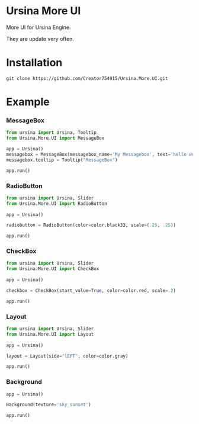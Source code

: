 # Ursina More UI
More UI for Ursina Engine.

They are update very often.

# Installation

```git clone https://github.com/Creator754915/Ursina.More.UI.git```

# Example

### MessageBox

```py
from ursina import Ursina, Tooltip
from Ursina.More.UI import MessageBox

app = Ursina()
messagebox = MessageBox(messagebox_name='My Messagebox', text='hello world!', scale=(.8, .5), color=color.azure, text_origin=(-.36, .18))
messagebox.tooltip = Tooltip("MessageBox")

app.run()
```

### RadioButton

```py
from ursina import Ursina, Slider
from Ursina.More.UI import RadioButton
    
app = Ursina()

radiobutton = RadioButton(color=color.black33, scale=(.25, .25))

app.run()
```

### CheckBox

```py
from ursina import Ursina, Slider
from Ursina.More.UI import CheckBox
    
app = Ursina()

checkbox = CheckBox(start_value=True, color=color.red, scale=.2)

app.run()
```

### Layout

```py
from ursina import Ursina, Slider
from Ursina.More.UI import Layout
    
app = Ursina()

layout = Layout(side="lEFT", color=color.gray)

app.run()
```

### Background

```py
app = Ursina()

Background(texture='sky_sunset')

app.run()

```

